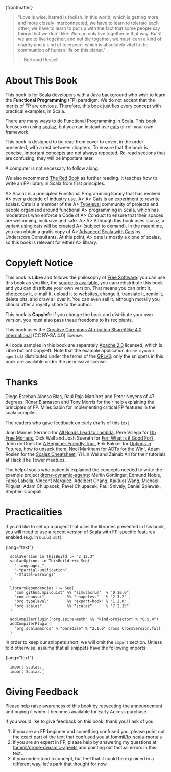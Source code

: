 
{frontmatter}

> "Love is wise; hatred is foolish. In this world, which is getting more
> and more closely interconnected, we have to learn to tolerate each
> other, we have to learn to put up with the fact that some people say
> things that we don't like. We can only live together in that way. But
> if we are to live together, and not die together, we must learn a kind
> of charity and a kind of tolerance, which is absolutely vital to the
> continuation of human life on this planet."
> 
> ― Bertrand Russell

# About This Book

This book is for Scala developers with a Java background who wish to
learn the **Functional Programming** (FP) paradigm. We do not accept
that the merits of FP are obvious. Therefore, this book justifies
every concept with practical examples, in Scala.

There are many ways to do Functional Programming in Scala. This book
focuses on using [scalaz](https://github.com/scalaz/scalaz), but you can instead use [cats](http://typelevel.org/cats/) or roll your own
framework.

This book is designed to be read from cover to cover, in the order
presented, with a rest between chapters. To ensure that the book is
concise, important concepts are not always repeated. Re-read sections
that are confusing, they will be important later.

A computer is not necessary to follow along.

We also recommend [The Red Book](https://www.manning.com/books/functional-programming-in-scala) as further reading. It teaches how to
write an FP library in Scala from first principles.

A> Scalaz is a principled Functional Programming library that has evolved
A> over a decade of industry use.
A> 
A> Cats is an experiment to rewrite scalaz. Cats is a member of the
A> [Typelevel](http://typelevel.org/about.html) community of projects and people organised around functional
A> programming in Scala, which has moderators who enforce a Code of
A> Conduct to ensure that their spaces are welcoming, inclusive and safe.
A> 
A> Although this book uses scalaz, a variant using cats will be created
A> (subject to demand). In the meantime, you can obtain a gratis copy of
A> [Advanced Scala with Cats](http://underscore.io/books/advanced-scala/) by Underscore Consultants. At this point,
A> cats is mostly a clone of scalaz, so this book is relevant for either
A> library.

# Copyleft Notice

This book is **Libre** and follows the philosophy of [Free Software](https://www.gnu.org/philosophy/free-sw.en.html): you
can use this book as you like, the [source is available](https://github.com/fommil/fp-scala-mortals), you can
redistribute this book and you can distribute your own version. That
means you can print it, photocopy it, e-mail it, upload it to
websites, change it, translate it, remix it, delete bits, and draw all
over it. You can even sell it, although morally you should offer a
royalty share to the author.

This book is **Copyleft**: if you change the book and distribute your
own version, you must also pass these freedoms to its recipients.

This book uses the [Creative Commons Attribution ShareAlike 4.0
International](https://creativecommons.org/licenses/by-sa/4.0/legalcode) (CC BY-SA 4.0) license.

All code samples in this book are separately [Apache 2.0](https://www.apache.org/licenses/LICENSE-2.0) licensed,
which is Libre but not Copyleft. Note that the example application
`drone-dynamic-agents` is distributed under the terms of the [GPLv3](https://www.gnu.org/licenses/gpl-3.0.en.html):
only the snippets in this book are available under the permissive
license.

# Thanks

Diego Esteban Alonso Blas, Raúl Raja Martínez and Peter Neyens of 47
degrees, Rúnar Bjarnason and Tony Morris for their help explaining the
principles of FP. Miles Sabin for implementing critical FP features in
the scala compiler.

The readers who gave feedback on early drafts of this text.

Juan Manuel Serrano for [All Roads Lead to Lambda](https://skillsmatter.com/skillscasts/9904-london-scala-march-meetup#video), Pere Villega for [On
Free Monads](http://perevillega.com/understanding-free-monads), Dick Wall and Josh Suereth for [For: What is it Good For?](https://www.youtube.com/watch?v=WDaw2yXAa50),
John de Goes for [A Beginner Friendly Tour](http://degoes.net/articles/easy-monads), Erik Bakker for [Options in
Futures, how to unsuck them](https://www.youtube.com/watch?v=hGMndafDcc8), Noel Markham for [ADTs for the Win!](https://www.47deg.com/presentations/2017/06/01/ADT-for-the-win/), Adam
Rosien for the [Scalaz Cheatsheet](http://arosien.github.io/scalaz-cheatsheets/typeclasses.pdf), Yi Lin Wei and Zainab Ali for their
tutorials at Hack The Tower meetups.

The helpul souls who patiently explained the concepts needed to write
the example project [drone-dynamic-agents](https://github.com/fommil/drone-dynamic-agents/issues?q=is%3Aissue+is%3Aopen+label%3A%22needs+guru%22): Merlin Göttlinger, Edmund
Noble, Fabio Labella, Vincent Marquez, Adelbert Chang, Kai(luo) Wang,
Michael Pilquist, Adam Chlupacek, Pavel Chlupacek, Paul Snively,
Daniel Spiewak, Stephen Compall.

# Practicalities

If you'd like to set up a project that uses the libraries presented in
this book, you will need to use a recent version of Scala with
FP-specific features enabled (e.g. in `build.sbt`):

{lang="text"}
~~~~~~~~
  scalaVersion in ThisBuild := "2.12.3"
  scalacOptions in ThisBuild ++= Seq(
    "-language:_",
    "-Ypartial-unification",
    "-Xfatal-warnings"
  )
  
  libraryDependencies ++= Seq(
    "com.github.mpilquist" %% "simulacrum"  % "0.10.0",
    "com.chuusai"          %% "shapeless"   % "2.3.2" ,
    "org.typelevel"        %% "export-hook" % "1.2.0" ,
    "org.scalaz"           %% "scalaz"      % "7.2.15"
  )
  
  addCompilerPlugin("org.spire-math" %% "kind-projector" % "0.9.4")
  addCompilerPlugin(
    "org.scalamacros" % "paradise" % "2.1.0" cross CrossVersion.full
  )
~~~~~~~~

In order to keep our snippets short, we will omit the `import`
section. Unless told otherwise, assume that all snippets have the
following imports:

{lang="text"}
~~~~~~~~
  import scalaz._
  import Scalaz._
~~~~~~~~

# Giving Feedback

Please help raise awareness of this book by retweeting [the
announcement](https://twitter.com/fommil/status/855877100296953862) and buying it when it becomes available for Early Access
purchase.

If you would like to give feedback on this book, thank you! I ask of
you:

1.  if you are an FP beginner and something confused you, please point
    out the exact part of the text that confused you at
    [fommil/fp-scala-mortals](https://github.com/fommil/fp-scala-mortals/issues)
2.  if you are an expert in FP, please help by answering my questions
    at [fommil/drone-dynamic-agents](https://github.com/fommil/drone-dynamic-agents/issues) and pointing out factual errors in
    this text.
3.  if you understood a concept, but feel that it could be explained in
    a different way, let's park that thought for now.


